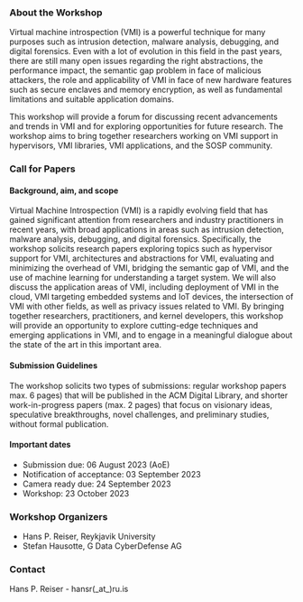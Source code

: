 ### About the Workshop

Virtual machine introspection (VMI) is a powerful technique for many purposes such as intrusion detection, malware analysis, debugging, and digital forensics. 
Even with a lot of evolution in this field in the past years, there are still many open issues regarding the right abstractions, the performance impact, the semantic gap problem in face of malicious attackers, the role and applicability of VMI in face of new hardware features such as secure enclaves and memory encryption, as well as fundamental limitations and suitable application domains.

This workshop will provide a forum for discussing recent advancements and trends in VMI and for exploring opportunities for future research. The workshop aims to bring together researchers working on VMI support in hypervisors, VMI libraries, VMI applications, and the SOSP community.

### Call for Papers

#### Background, aim, and scope

Virtual Machine Introspection (VMI) is a rapidly evolving field that has gained significant
attention from researchers and industry practitioners in recent years, with broad applications
in areas such as intrusion detection, malware analysis, debugging, and digital forensics.
Specifically, the workshop solicits research papers exploring topics such as hypervisor support
for VMI, architectures and abstractions for VMI, evaluating and minimizing the overhead of
VMI, bridging the semantic gap of VMI, and the use of machine learning for understanding
a target system. We will also discuss the application areas of VMI, including deployment of
VMI in the cloud, VMI targeting embedded systems and IoT devices, the intersection of VMI
with other fields, as well as privacy issues related to VMI. By bringing together researchers,
practitioners, and kernel developers, this workshop will provide an opportunity to explore
cutting-edge techniques and emerging applications in VMI, and to engage in a meaningful
dialogue about the state of the art in this important area.

#### Submission Guidelines

The workshop solicits two types of submissions: regular workshop papers max. 6 pages) that will be published in the ACM Digital Library, and shorter work-in-progress papers (max. 2 pages) that focus on visionary ideas, speculative breakthroughs, novel challenges, and preliminary studies, without formal publication.

#### Important dates

* Submission due: 06 August 2023 (AoE)
* Notification of acceptance: 03 September 2023
* Camera ready due: 24 September 2023
* Workshop: 23 October 2023

### Workshop Organizers

* Hans P. Reiser, Reykjavik University
* Stefan Hausotte, G Data CyberDefense AG

### Contact

Hans P. Reiser - hansr(\_at\_)ru.is